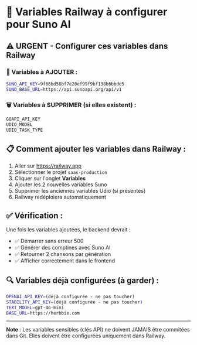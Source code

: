 # 🚀 Variables Railway à configurer pour Suno AI

## ⚠️ URGENT - Configurer ces variables dans Railway

### 📝 Variables à AJOUTER :

```bash
SUNO_API_KEY=9f66bd58bf7e20ef99f9bf138b6bbde5
SUNO_BASE_URL=https://api.sunoapi.org/api/v1
```

### 🗑️ Variables à SUPPRIMER (si elles existent) :

```bash
GOAPI_API_KEY
UDIO_MODEL
UDIO_TASK_TYPE
```

## 📋 Comment ajouter les variables dans Railway :

1. Aller sur https://railway.app
2. Sélectionner le projet `saas-production`
3. Cliquer sur l'onglet **Variables**
4. Ajouter les 2 nouvelles variables Suno
5. Supprimer les anciennes variables Udio (si présentes)
6. Railway redéploiera automatiquement

## ✅ Vérification :

Une fois les variables ajoutées, le backend devrait :
- ✅ Démarrer sans erreur 500
- ✅ Générer des comptines avec Suno AI
- ✅ Retourner 2 chansons par génération
- ✅ Afficher correctement dans le frontend

## 🔍 Variables déjà configurées (à garder) :

```bash
OPENAI_API_KEY=(déjà configurée - ne pas toucher)
STABILITY_API_KEY=(déjà configurée - ne pas toucher)
TEXT_MODEL=gpt-4o-mini
BASE_URL=https://herbbie.com
```

---

**Note** : Les variables sensibles (clés API) ne doivent JAMAIS être commitées dans Git. Elles doivent être configurées uniquement dans Railway.

